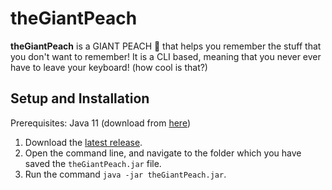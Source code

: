 # theGiantPeach

**theGiantPeach** is a GIANT PEACH 🍑 that helps you remember the stuff that you don't want to remember! It is a CLI based, meaning that you never ever have to leave your keyboard! (how cool is that?)

## Setup and Installation

Prerequisites: Java 11 (download from [here](https://www.oracle.com/sg/java/technologies/javase/jdk11-archive-downloads.html))

1. Download the [latest release](https://github.com/jamessinmaojun/ip/releases/tag/A-Release).
2. Open the command line, and navigate to the folder which you have saved the `theGiantPeach.jar` file.
3. Run the command `java -jar theGiantPeach.jar`.
